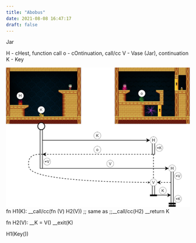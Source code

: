 ```yaml
---
title: "Abobus"
date: 2021-08-08 16:47:17
draft: false
---
```


Jar

H - cHest, function call
o - cOntinuation, call/cc
V - Vase (Jar), continuation
K - Key

![](/img/vk/7Fa-twY8EU0.jpg)
fn H1(K):
__call/cc(fn (V) H2(V))
;; same as
;;__call/cc(H2)
__return K

fn H2(V):
__K = V()
__exit(K)

H1(Key())
